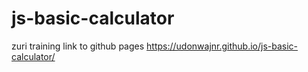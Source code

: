# js-basic-calculator
zuri training
link to github pages  https://udonwajnr.github.io/js-basic-calculator/
